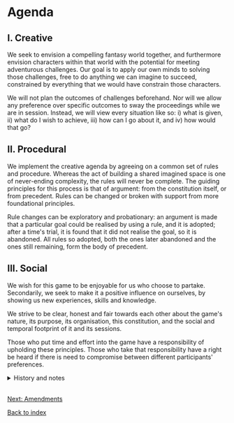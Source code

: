 <h1>Agenda</h1>

<h2>I. Creative</h2>

We seek to envision a compelling fantasy world together, and furthermore envision characters within that world with the potential for meeting adventurous challenges. Our goal is to apply our own minds to solving those challenges, free to do anything we can imagine to succeed, constrained by everything that we would have constrain those characters.

We will not plan the outcomes of challenges beforehand. Nor will we allow any preference over specific outcomes to sway the proceedings while we are in session. Instead, we will view every situation like so: i) what is given, ii) what do I wish to achieve, iii) how can I go about it, and iv) how would that go?

<h2>II. Procedural</h2>

We implement the creative agenda by agreeing on a common set of rules and procedure. Whereas the act of building a shared imagined space is one of never-ending complexity, the rules will never be complete. The guiding principles for this process is that of argument: from the constitution itself, or from precedent. Rules can be changed or broken with support from more foundational principles.

Rule changes can be exploratory and probationary: an argument is made that a particular goal could be realised by using a rule, and it is adopted; after a time's trial, it is found that it did not realise the goal, so it is abandoned. All rules so adopted, both the ones later abandoned and the ones still remaining, form the body of precedent.

<h2>III. Social</h2>

We wish for this game to be enjoyable for us who choose to partake. Secondarily, we seek to make it a positive influence on ourselves, by showing us new experiences, skills and knowledge.

We strive to be clear, honest and fair towards each other about the game's nature, its purpose, its organisation, this constitution, and the social and temporal footprint of it and its sessions.

Those who put time and effort into the game have a responsibility of upholding these principles. Those who take that responsibility have a right be heard if there is need to compromise between different participants' preferences.

<details>
  <summary>History and notes</summary>
  The agenda was written around 2018-08-23. Some of the text comes from the Maastricht '18 rules.
</details></br>

[Next: Amendments](docs/amendments)

[Back to index](index)
